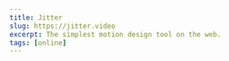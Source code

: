 ```yaml
---
title: Jitter
slug: https://jitter.video
excerpt: The simplest motion design tool on the web.
tags: [online]
---
```

